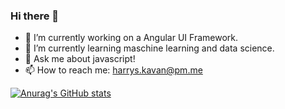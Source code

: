 ### Hi there 👋

- 🔭 I’m currently working on a Angular UI Framework.
- 🌱 I’m currently learning maschine learning and data science.
- 💬 Ask me about javascript!
- 📫 How to reach me: harrys.kavan@pm.me

[![Anurag's GitHub stats](https://github-readme-stats.vercel.app/api?username=zwarag&hide=contribs&count_private=true&show_icons=true&theme=dracula)](https://github.com/anuraghazra/github-readme-stats)
